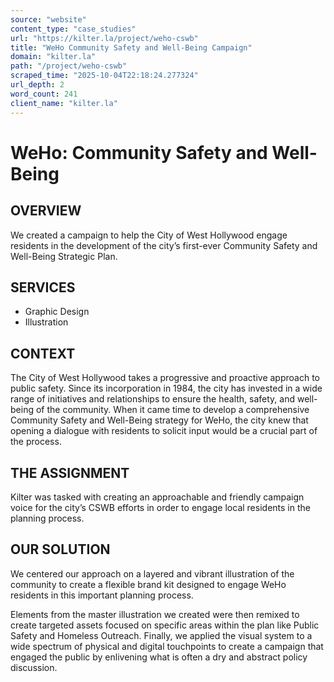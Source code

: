 ```yaml
---
source: "website"
content_type: "case_studies"
url: "https://kilter.la/project/weho-cswb"
title: "WeHo Community Safety and Well-Being Campaign"
domain: "kilter.la"
path: "/project/weho-cswb"
scraped_time: "2025-10-04T22:18:24.277324"
url_depth: 2
word_count: 241
client_name: "kilter.la"
---
```


# WeHo: Community Safety and Well-Being

## OVERVIEW

We created a campaign to help the City of West Hollywood engage residents in the development of the city’s first-ever Community Safety and Well-Being Strategic Plan.

## SERVICES

* Graphic Design
* Illustration

## CONTEXT

The City of West Hollywood takes a progressive and proactive approach to public safety. Since its incorporation in 1984, the city has invested in a wide range of initiatives and relationships to ensure the health, safety, and well-being of the community. When it came time to develop a comprehensive Community Safety and Well-Being strategy for WeHo, the city knew that opening a dialogue with residents to solicit input would be a crucial part of the process.

## THE ASSIGNMENT

Kilter was tasked with creating an approachable and friendly campaign voice for the city’s CSWB efforts in order to engage local residents in the planning process.

## OUR SOLUTION

We centered our approach on a layered and vibrant illustration of the community to create a flexible brand kit designed to engage WeHo residents in this important planning process.

Elements from the master illustration we created were then remixed to create targeted assets focused on specific areas within the plan like Public Safety and Homeless Outreach. Finally, we applied the visual system to a wide spectrum of physical and digital touchpoints to create a campaign that engaged the public by enlivening what is often a dry and abstract policy discussion.